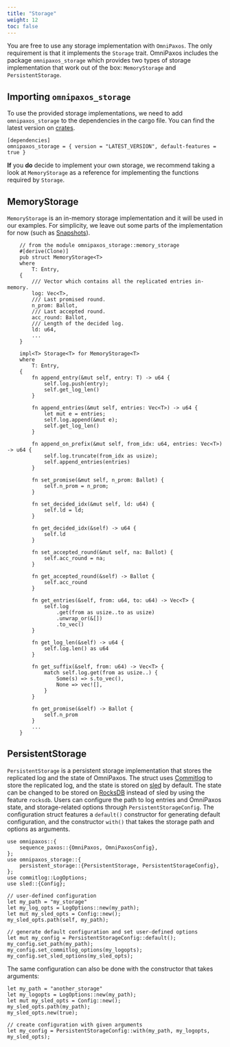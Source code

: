 ```yaml
---
title: "Storage"
weight: 12
toc: false
---
```

You are free to use any storage implementation with `OmniPaxos`. The only requirement is that it implements the `Storage` trait. OmniPaxos includes the package `omnipaxos_storage` which provides two types of storage implementation that work out of the box: `MemoryStorage` and `PersistentStorage`.

## Importing `omnipaxos_storage`
To use the provided storage implementations, we need to add `omnipaxos_storage` to the dependencies in the cargo file. You can find the latest version on [crates](https://crates.io/crates/omnipaxos_storage).
```rust,edition2018,no_run,noplaypen
[dependencies]
omnipaxos_storage = { version = "LATEST_VERSION", default-features = true } 
```

**If** you **do** decide to implement your own storage, we recommend taking a look at `MemoryStorage` as a reference for implementing the functions required by `Storage`.

## MemoryStorage
`MemoryStorage` is an in-memory storage implementation and it will be used in our examples. For simplicity, we leave out some parts of the implementation for now (such as [Snapshots](../compaction.md)).
```rust,edition2018,no_run,noplaypen
    // from the module omnipaxos_storage::memory_storage
    #[derive(Clone)]
    pub struct MemoryStorage<T>
    where
        T: Entry,
    {
        /// Vector which contains all the replicated entries in-memory.
        log: Vec<T>,
        /// Last promised round.
        n_prom: Ballot,
        /// Last accepted round.
        acc_round: Ballot,
        /// Length of the decided log.
        ld: u64,
        ...
    }

    impl<T> Storage<T> for MemoryStorage<T>
    where
        T: Entry,
    {
        fn append_entry(&mut self, entry: T) -> u64 {
            self.log.push(entry);
            self.get_log_len()
        }

        fn append_entries(&mut self, entries: Vec<T>) -> u64 {
            let mut e = entries;
            self.log.append(&mut e);
            self.get_log_len()
        }

        fn append_on_prefix(&mut self, from_idx: u64, entries: Vec<T>) -> u64 {
            self.log.truncate(from_idx as usize);
            self.append_entries(entries)
        }

        fn set_promise(&mut self, n_prom: Ballot) {
            self.n_prom = n_prom;
        }

        fn set_decided_idx(&mut self, ld: u64) {
            self.ld = ld;
        }

        fn get_decided_idx(&self) -> u64 {
            self.ld
        }

        fn set_accepted_round(&mut self, na: Ballot) {
            self.acc_round = na;
        }

        fn get_accepted_round(&self) -> Ballot {
            self.acc_round
        }

        fn get_entries(&self, from: u64, to: u64) -> Vec<T> {
            self.log
                .get(from as usize..to as usize)
                .unwrap_or(&[])
                .to_vec()
        }

        fn get_log_len(&self) -> u64 {
            self.log.len() as u64
        }

        fn get_suffix(&self, from: u64) -> Vec<T> {
            match self.log.get(from as usize..) {
                Some(s) => s.to_vec(),
                None => vec![],
            }
        }

        fn get_promise(&self) -> Ballot {
            self.n_prom
        }
        ...
    }
```

## PersistentStorage
`PersistentStorage` is a persistent storage implementation that stores the replicated log and the state of OmniPaxos. The struct uses [Commitlog](https://crates.io/crates/commitlog) to store the replicated log, and the state is stored on [sled](https://crates.io/crates/sled) by default. The state can be changed to be stored on [RocksDB](https://crates.io/crates/rocksdb) instead of sled by using the feature `rocksdb`. Users can configure the path to log entries and OmniPaxos state, and storage-related options through `PersistentStorageConfig`. The configuration struct features a `default()` constructor for generating default configuration, and the constructor `with()` that takes the storage path and options as arguments. 
```rust,edition2018,no_run,noplaypen
use omnipaxos::{
    sequence_paxos::{OmniPaxos, OmniPaxosConfig},
};
use omnipaxos_storage::{
    persistent_storage::{PersistentStorage, PersistentStorageConfig},
};
use commitlog::LogOptions;
use sled::{Config};

// user-defined configuration
let my_path = "my_storage"
let my_log_opts = LogOptions::new(my_path);
let mut my_sled_opts = Config::new();
my_sled_opts.path(self, my_path);

// generate default configuration and set user-defined options
let mut my_config = PersistentStorageConfig::default();
my_config.set_path(my_path);
my_config.set_commitlog_options(my_logopts);
my_config.set_sled_options(my_sled_opts);
```
The same configuration can also be done with the constructor that takes arguments:
```rust,edition2018,no_run,noplaypen
let my_path = "another_storage"
let my_logopts = LogOptions::new(my_path);
let mut my_sled_opts = Config::new();
my_sled_opts.path(my_path);
my_sled_opts.new(true);

// create configuration with given arguments
let my_config = PersistentStorageConfig::with(my_path, my_logopts, my_sled_opts);
```
